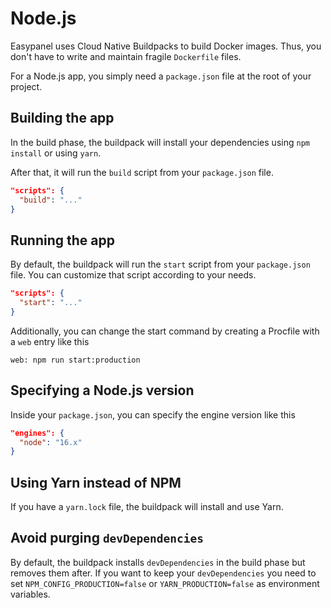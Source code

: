 # Node.js

Easypanel uses Cloud Native Buildpacks to build Docker images. Thus, you don't have to write and maintain fragile `Dockerfile` files.

For a Node.js app, you simply need a `package.json` file at the root of your project.

## Building the app

In the build phase, the buildpack will install your dependencies using `npm install` or using `yarn`.

After that, it will run the `build` script from your `package.json` file.

```json
"scripts": {
  "build": "..."
}
```

## Running the app

By default, the buildpack will run the `start` script from your `package.json` file. You can customize that script according to your needs.

```json
"scripts": {
  "start": "..."
}
```

Additionally, you can change the start command by creating a Procfile with a `web` entry like this

```
web: npm run start:production
```

## Specifying a Node.js version

Inside your `package.json`, you can specify the engine version like this

```json
"engines": {
  "node": "16.x"
}
```

## Using Yarn instead of NPM

If you have a `yarn.lock` file, the buildpack will install and use Yarn.

## Avoid purging `devDependencies`

By default, the buildpack installs `devDependencies` in the build phase but removes them after. If you want to keep your `devDependencies` you need to set `NPM_CONFIG_PRODUCTION=false` or `YARN_PRODUCTION=false` as environment variables.
